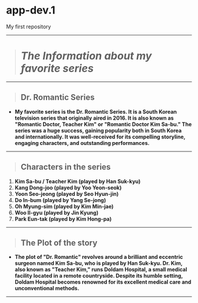 # app-dev.1
My first repository

---
> # *The Information about my favorite series*
---
> ## **Dr. Romantic Series**
- **My favorite series is the Dr. Romantic Series. It is a South Korean television series that originally aired in 2016. It is also known as "Romantic Doctor, Teacher Kim" or "Romantic Doctor Kim Sa-bu." The series was a huge success, gaining popularity both in South Korea and internationally. It was well-received for its compelling storyline, engaging characters, and outstanding performances.** 

---
> ## **Characters in the series**
1. **Kim Sa-bu / Teacher Kim (played by Han Suk-kyu)**
2. **Kang Dong-joo (played by Yoo Yeon-seok)**
3. **Yoon Seo-jeong (played by Seo Hyun-jin)**
4. **Do In-bum (played by Yang Se-jong)**
5. **Oh Myung-sim (played by Kim Min-jae)**
6. **Woo Il-gyu (played by Jin Kyung)**
7. **Park Eun-tak (played by Kim Hong-pa)**

--- 
> ## **The Plot of the story**
- **The plot of "Dr. Romantic" revolves around a brilliant and eccentric surgeon named Kim Sa-bu, who is played by Han Suk-kyu. Dr. Kim, also known as "Teacher Kim," runs Doldam Hospital, a small medical facility located in a remote countryside. Despite its humble setting, Doldam Hospital becomes renowned for its excellent medical care and unconventional methods.**

---
